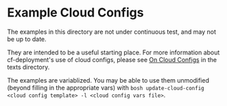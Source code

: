 # Example Cloud Configs

The examples in this directory
are not under continuous test,
and may not be up to date.

They are intended to be a useful starting place.
For more information about
cf-deployment's use of cloud configs,
please see [On Cloud Configs](../../texts/on-cloud-configs.md)
in the texts directory.

The examples are variablized.
You may be able to use them unmodified
(beyond filling in the appropriate vars)
with `bosh update-cloud-config <cloud config template> -l <cloud config vars file>`.
